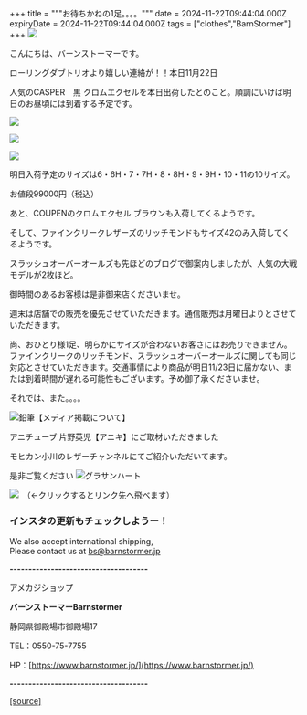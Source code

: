 +++
title = """お待ちかねの1足。。。。"""
date = 2024-11-22T09:44:04.000Z
expiryDate = 2024-11-22T09:44:04.000Z
tags = ["clothes","BarnStormer"]
+++
[![](https://stat.ameba.jp/user_images/20231023/16/barnstormer-go/b2/03/p/o0420015015354743273.png)](https://ameblo.jp/barnstormer-go/entry-12825670498.html)

こんにちは、バーンストーマーです。

ローリングダブトリオより嬉しい連絡が！！本日11月22日

人気のCASPER　黒 クロムエクセルを本日出荷したとのこと。順調にいけば明日のお昼頃には到着する予定です。

[![](https://stat.ameba.jp/user_images/20241122/18/barnstormer-go/49/7c/j/o0466070015513015355.jpg)](https://stat.ameba.jp/user_images/20241122/18/barnstormer-go/49/7c/j/o0466070015513015355.jpg)

[![](https://stat.ameba.jp/user_images/20241122/18/barnstormer-go/69/48/j/o0466070015513015357.jpg)](https://stat.ameba.jp/user_images/20241122/18/barnstormer-go/69/48/j/o0466070015513015357.jpg)

[![](https://stat.ameba.jp/user_images/20241122/18/barnstormer-go/56/d9/j/o0466070015513015358.jpg)](https://stat.ameba.jp/user_images/20241122/18/barnstormer-go/56/d9/j/o0466070015513015358.jpg)

明日入荷予定のサイズは6・6H・7・7H・8・8H・9・9H・10・11の10サイズ。

お値段99000円（税込）

あと、COUPENのクロムエクセル ブラウンも入荷してくるようです。

そして、ファインクリークレザーズのリッチモンドもサイズ42のみ入荷してくるようです。

スラッシュオーバーオールズも先ほどのブログで御案内しましたが、人気の大戦モデルが2枚ほど。

御時間のあるお客様は是非御来店くださいませ。

週末は店舗での販売を優先させていただきます。通信販売は月曜日よりとさせていただきます。

尚、おひとり様1足、明らかにサイズが合わないお客さにはお売りできません。ファインクリークのリッチモンド、スラッシュオーバーオールズに関しても同じ対応とさせていただきます。交通事情により商品が明日11/23日に届かない、または到着時間が遅れる可能性もございます。予め御了承くださいませ。

それでは、また。。。。

![鉛筆](https://stat100.ameba.jp/blog/ucs/img/char/char3/519.png)【メディア掲載について】

アニチューブ 片野英児【アニキ】にご取材いただきました

モヒカン小川のレザーチャンネルにてご紹介いただいてます。

是非ご覧ください ![グラサンハート](https://stat100.ameba.jp/blog/ucs/img/char/char3/148.png)

[![](https://stat.ameba.jp/user_images/20230412/16/barnstormer-go/6a/23/p/o0108010815269242493.png)](https://www.instagram.com/barnstormer_daily/)　（←クリックするとリンク先へ飛べます）

### インスタの更新もチェックしようー！

We also accept international shipping,  
Please contact us at bs@barnstormer.jp

**\-------------------------------------**

アメカジショップ

**バーンストーマーBarnstormer**

静岡県御殿場市御殿場17

TEL：0550-75-7755

HP：[https://www.barnstormer.jp/](https://www.barnstormer.jp/)

**\-------------------------------------**

[[source]](https://ameblo.jp/barnstormer-go/entry-12875978482.html)
